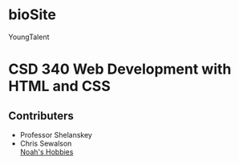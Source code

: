 # bioSite
YoungTalent
<h1>CSD 340 Web Development with HTML and CSS</h1>
<h2>Contributers</h2>
<ul>
	<li>Professor Shelanskey</li>
	<li>Chris Sewalson</li>
	<a href="Landing.html">Noah's Hobbies</a>
</ul>
